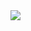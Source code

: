 <img src="https://capsule-render.vercel.app/api?type=waving&color=auto&height=200&section=header&text=Kim GitHub!&fontSize=90" />
